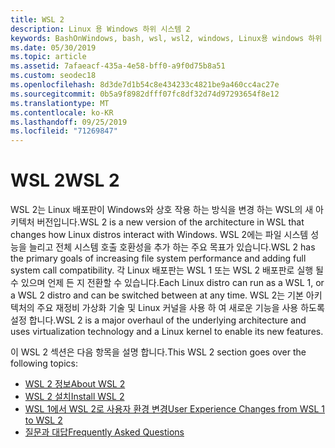 ```yaml
---
title: WSL 2
description: Linux 용 Windows 하위 시스템 2
keywords: BashOnWindows, bash, wsl, wsl2, windows, Linux용 windows 하위 시스템, windowssubsystem, ubuntu, debian, suse, windows 10, 설치
ms.date: 05/30/2019
ms.topic: article
ms.assetid: 7afaeacf-435a-4e58-bff0-a9f0d75b8a51
ms.custom: seodec18
ms.openlocfilehash: 8d3de7d1b54c8e434233c4821be9a460cc4ac27e
ms.sourcegitcommit: 0b5a9f8982dfff07fc8df32d74d97293654f8e12
ms.translationtype: MT
ms.contentlocale: ko-KR
ms.lasthandoff: 09/25/2019
ms.locfileid: "71269847"
---
```

# <a name="wsl-2"></a><span data-ttu-id="d1b78-104">WSL 2</span><span class="sxs-lookup"><span data-stu-id="d1b78-104">WSL 2</span></span>

<span data-ttu-id="d1b78-105">WSL 2는 Linux 배포판이 Windows와 상호 작용 하는 방식을 변경 하는 WSL의 새 아키텍처 버전입니다.</span><span class="sxs-lookup"><span data-stu-id="d1b78-105">WSL 2 is a new version of the architecture in WSL that changes how Linux distros interact with Windows.</span></span> <span data-ttu-id="d1b78-106">WSL 2에는 파일 시스템 성능을 늘리고 전체 시스템 호출 호환성을 추가 하는 주요 목표가 있습니다.</span><span class="sxs-lookup"><span data-stu-id="d1b78-106">WSL 2 has the primary goals of increasing file system performance and adding full system call compatibility.</span></span> <span data-ttu-id="d1b78-107">각 Linux 배포판는 WSL 1 또는 WSL 2 배포판로 실행 될 수 있으며 언제 든 지 전환할 수 있습니다.</span><span class="sxs-lookup"><span data-stu-id="d1b78-107">Each Linux distro can run as a WSL 1, or a WSL 2 distro and can be switched between at any time.</span></span> <span data-ttu-id="d1b78-108">WSL 2는 기본 아키텍처의 주요 재정비 가상화 기술 및 Linux 커널을 사용 하 여 새로운 기능을 사용 하도록 설정 합니다.</span><span class="sxs-lookup"><span data-stu-id="d1b78-108">WSL 2 is a major overhaul of the underlying architecture and uses virtualization technology and a Linux kernel to enable its new features.</span></span>

<span data-ttu-id="d1b78-109">이 WSL 2 섹션은 다음 항목을 설명 합니다.</span><span class="sxs-lookup"><span data-stu-id="d1b78-109">This WSL 2 section goes over the following topics:</span></span>

* [<span data-ttu-id="d1b78-110">WSL 2 정보</span><span class="sxs-lookup"><span data-stu-id="d1b78-110">About WSL 2</span></span>](./wsl2-about.md)
* [<span data-ttu-id="d1b78-111">WSL 2 설치</span><span class="sxs-lookup"><span data-stu-id="d1b78-111">Install WSL 2</span></span>](./wsl2-install.md)
* [<span data-ttu-id="d1b78-112">WSL 1에서 WSL 2로 사용자 환경 변경</span><span class="sxs-lookup"><span data-stu-id="d1b78-112">User Experience Changes from WSL 1 to WSL 2</span></span>](./wsl2-ux-changes.md)
* [<span data-ttu-id="d1b78-113">질문과 대답</span><span class="sxs-lookup"><span data-stu-id="d1b78-113">Frequently Asked Questions</span></span>](./wsl2-faq.md)